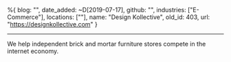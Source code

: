 %{
  blog: "",
  date_added: ~D[2019-07-17],
  github: "",
  industries: ["E-Commerce"],
  locations: [""],
  name: "Design Kollective",
  old_id: 403,
  url: "https://designkollective.com"
}

---

We help independent brick and mortar furniture stores compete in the internet economy.
